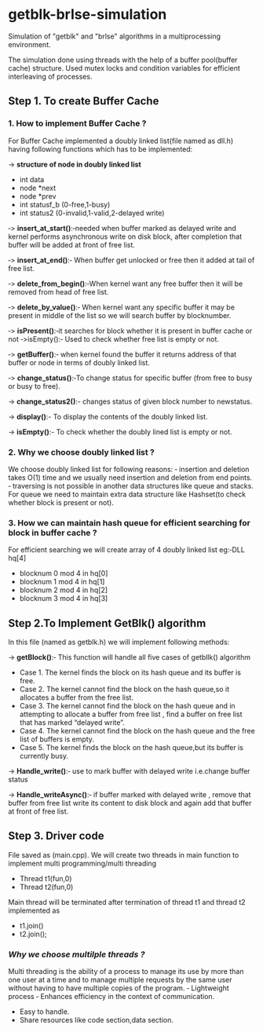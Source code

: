 # getblk-brlse-simulation
Simulation of "getblk" and "brlse" algorithms in a multiprocessing environment.

The simulation done using threads with the help of a buffer pool(buffer cache) structure. Used mutex locks and condition variables for efficient interleaving of processes.




## Step 1. To create Buffer Cache

### 1. How to implement Buffer Cache ?
For Buffer Cache implemented a doubly linked list(file named as dll.h) having following functions which has to be implemented:


-> **structure of node in doubly linked list**
  - int data 
  - node *next 
  - node *prev 
  - int statusf_b (0-free,1-busy)
  - int status2 (0-invalid,1-valid,2-delayed write)
  
‐> **insert_at_start()**:‐needed when buffer marked as delayed write and kernel performs asynchronous write on disk block, after completion that buffer will be added at front of free list.

‐> **insert_at_end()**:‐ When buffer get unlocked or free then it added at tail of free list.

‐> **delete_from_begin()**:‐When kernel want any free buffer then it will be removed from head of free list.

‐> **delete_by_value()**:‐ When kernel want any specific buffer it may be present in middle of the list so we will search buffer by blocknumber. 

‐> **isPresent()**:‐it searches for block whether it is present in buffer cache or not ‐>isEmpty():‐ Used to check whether free list is empty or not.

‐> **getBuffer()**:‐ when kernel found the buffer it returns address of that buffer or node in terms of doubly linked list. 

‐> **change_status()**:‐To change status for specific buffer (from free to busy or busy to free).

-> **change_status2()**:- changes status of given block number to newstatus.

-> **display()**:- To display the contents of the doubly linked list.

-> **isEmpty()**:- To check whether the doubly lined list is empty or not.




### 2. Why we choose doubly linked list ?
We choose doubly linked list for following reasons:
‐ insertion and deletion takes O(1) time and we usually need insertion and deletion from end points.
‐ traversing is not possible in another data structures like queue and stacks. For queue we need to maintain extra data structure like Hashset(to check whether block is present or not).


### 3. How we can maintain hash queue for efficient searching for block in buffer cache ?
For efficient searching we will create array of 4 doubly linked list 
eg:‐DLL hq[4] 
 - blocknum 0 mod 4 in hq[0]
 - blocknum 1 mod 4 in hq[1] 
 - blocknum 2 mod 4 in hq[2] 
 - blocknum 3 mod 4 in hq[3]


## Step 2.To Implement GetBlk() algorithm 
In this file (named as getblk.h) we will implement following methods:

-> **getBlock()**:‐ This function will handle all five cases of getbllk() algorithm 
  - Case 1. The kernel finds the block on its hash queue and its buffer is free.
  - Case 2. The kernel cannot find the block on the hash queue,so it allocates a buffer from the free list. 
  - Case 3. The kernel cannot find the block on the hash queue and in attempting to allocate a buffer from free list , find a buffer on             free list that has marked “delayed write”.
  - Case 4. The kernel cannot find the block on the hash queue and the free list of buffers is empty.
  - Case 5. The kernel finds the block on the hash queue,but its buffer is currently busy.

-> **Handle_write()**:‐ use to mark buffer with delayed write i.e.change buffer status

-> **Handle_writeAsync()**:‐ if buffer marked with delayed write , remove that buffer from free list write its content to disk block and again add that buffer at front of free list.


## Step 3. Driver code
File saved as (main.cpp). 
We will create two threads in main function to implement multi programming/multi threading
- Thread t1(fun,0) 
- Thread t2(fun,0)

Main thread will be terminated after termination of thread t1 and thread t2 implemented as 
- t1.join() 
- t2.join();


### ***Why we choose multilple threads ?***
Multi threading is the ability of a process to manage its use by more than one user at a time and to manage multiple requests by the same user without having to have multiple copies of the program.
‐ Lightweight process 
‐ Enhances efficiency in the context of communication.
- Easy to handle.
- Share resources like code section,data section.
